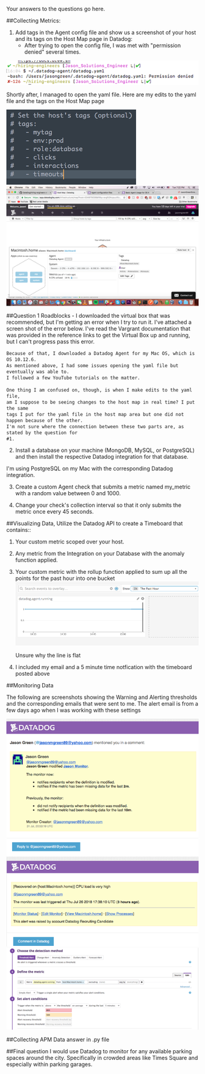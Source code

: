 Your answers to the questions go here.

##Collecting Metrics:


1. Add tags in the Agent config file and show us a screenshot of your host and its tags on the Host Map page in Datadog:
    * After trying to open the config file, I was met with "permission denied"
    several times. 


![yaml](screencaptures/datadog-yaml.png "Yaml Permission Denied")

Shortly after, I managed to open the yaml file.
Here are my edits to the yaml file and the tags on the Host Map page

![yaml tags](screencaptures/yamledit.png "Yaml Tags")
![host map tags](screencaptures/tags.png "Host Map tags")


##Question 1 Roadblocks - 
    I downloaded the virtual box that was recommended, but I'm getting 
    an error when I try to run it. I've attached a screen shot of the error below.
    I've read the Vargrant documentation that was provided in the reference links
    to get the Virtual Box up and running, but I can't progress pass this error.

    Because of that, I downloaded a Datadog Agent for my Mac OS, which is OS 10.12.6.
    As mentioned above, I had some issues opening the yaml file but eventually was able to.
    I followed a few YouTube tutorials on the matter.

    One thing I am confused on, though, is when I make edits to the yaml file,
    am I suppose to be seeing changes to the host map in real time? I put the same
    tags I put for the yaml file in the host map area but one did not happen because of the other.
    I'm not sure where the connection between these two parts are, as stated by the question for 
    #1. 



2.  Install a database on your machine (MongoDB, MySQL, or PostgreSQL) and then install the respective Datadog integration for that database.

I'm using PostgreSQL on my Mac with the corresponding Datadog integration.

3. Create a custom Agent check that submits a metric named my_metric with a random value between 0 and 1000.


4. Change your check's collection interval so that it only submits the metric once every 45 seconds.



##Visualizing Data, Utilize the Datadog API to create a Timeboard that contains::

1. Your custom metric scoped over your host.

2. Any metric from the Integration on your Database with the anomaly function applied.

3. Your custom metric with the rollup function applied to sum up all the points for the past hour into one bucket   
    <img src="screencaptures/timeboardpasthour.png" alt="timeboard">
    
    Unsure why the line is flat

4. I included my email and a 5 minute time notfication with the timeboard
posted above

##Monitoring Data

The following are screenshots showing the Warning and Alerting thresholds
and the corresponding emails that were sent to me. The alert email is from
a few days ago when I was working with these settings

<img src="screencaptures/monitor.png" alt="monitor email">
<img src="screencaptures/alert.png" alt="alert">
<img src="screencaptures/threshold.png" alt="threshold settings">

##Collecting APM Data
    answer in .py file

##Final question
    I would use Datadog to monitor for any available parking spaces
    around the city. Specifically in crowded areas like Times Square 
    and especially within parking garages.



